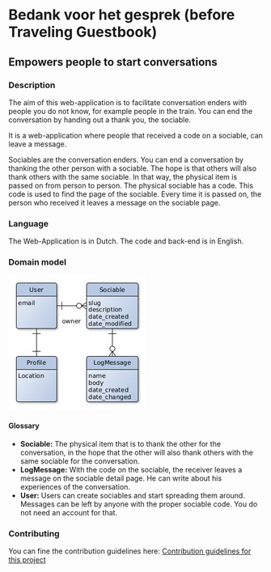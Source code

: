 # Bedank voor het gesprek (before Traveling Guestbook)
## Empowers people to start conversations

### Description
The aim of this web-application is to facilitate conversation enders with people you do not know, for example people in the train. You can end the conversation by handing out a thank you, the sociable.

It is a web-application where people that received a code on a sociable, can leave a message.

Sociables are the conversation enders. You can end a conversation by thanking the other person with a sociable. The hope is that others will also thank others with the same sociable. In that way, the physical item is passed on from person to person.
The physical sociable has a code. This code is used to find the page of the sociable. Every time it is passed on, the person who received it leaves a message on the sociable page.

### Language
The Web-Application is in Dutch. The code and back-end is in English.

### Domain model
![Entity Relationship Diagram](architecture/domainModel.jpg)

#### Glossary
- **Sociable:** The physical item that is to thank the other for the conversation, in the hope that the other will also thank others with the same sociable for the conversation.
- **LogMessage:** With the code on the sociable, the receiver leaves a message on the sociable detail page. He can write about his experiences of the conversation.
-  **User:** Users can create sociables and start spreading them around. Messages can be left by anyone with the proper sociable code. You do not need an account for that.

### Contributing
You can fine the contribution guidelines here:
[Contribution guidelines for this project](CONTRIBUTING.md)